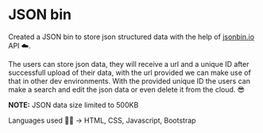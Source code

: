 # JSON bin
Created a JSON bin to store json structured data with the help of [jsonbin.io](https://jsonbin.io/ "jsonbin.io") API ☁️.

The users can store json data, they will receive a url and a unique ID after successfull upload of their data, with the url provided we can make use of that in other dev environments.
With the provided unique ID the users can make a search and edit the json data or even delete it from the cloud. 😎

**NOTE:** JSON data size limited to 500KB

Languages used :man_technologist: -> HTML, CSS, Javascript, Bootstrap
